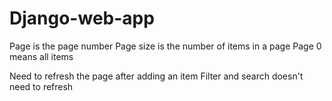 # Django-web-app
Page is the page number
Page size is the number of items in a page
Page 0 means all items

Need to refresh the page after adding an item
Filter and search doesn't need to refresh
